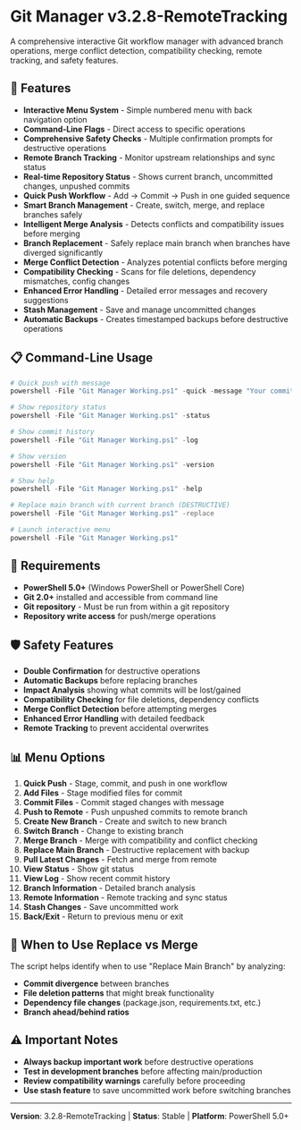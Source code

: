 ﻿# Git Manager v3.2.8-RemoteTracking

A comprehensive interactive Git workflow manager with advanced branch operations, merge conflict detection, compatibility checking, remote tracking, and safety features.

## 🚀 Features

- **Interactive Menu System** - Simple numbered menu with back navigation option
- **Command-Line Flags** - Direct access to specific operations  
- **Comprehensive Safety Checks** - Multiple confirmation prompts for destructive operations
- **Remote Branch Tracking** - Monitor upstream relationships and sync status
- **Real-time Repository Status** - Shows current branch, uncommitted changes, unpushed commits
- **Quick Push Workflow** - Add → Commit → Push in one guided sequence
- **Smart Branch Management** - Create, switch, merge, and replace branches safely
- **Intelligent Merge Analysis** - Detects conflicts and compatibility issues before merging
- **Branch Replacement** - Safely replace main branch when branches have diverged significantly
- **Merge Conflict Detection** - Analyzes potential conflicts before merging
- **Compatibility Checking** - Scans for file deletions, dependency mismatches, config changes
- **Enhanced Error Handling** - Detailed error messages and recovery suggestions
- **Stash Management** - Save and manage uncommitted changes
- **Automatic Backups** - Creates timestamped backups before destructive operations

## 📋 Command-Line Usage

```powershell
# Quick push with message
powershell -File "Git Manager Working.ps1" -quick -message "Your commit message"

# Show repository status
powershell -File "Git Manager Working.ps1" -status

# Show commit history  
powershell -File "Git Manager Working.ps1" -log

# Show version
powershell -File "Git Manager Working.ps1" -version

# Show help
powershell -File "Git Manager Working.ps1" -help

# Replace main branch with current branch (DESTRUCTIVE)
powershell -File "Git Manager Working.ps1" -replace

# Launch interactive menu
powershell -File "Git Manager Working.ps1"
```

## 🔧 Requirements

- **PowerShell 5.0+** (Windows PowerShell or PowerShell Core)
- **Git 2.0+** installed and accessible from command line
- **Git repository** - Must be run from within a git repository
- **Repository write access** for push/merge operations

## 🛡️ Safety Features

- **Double Confirmation** for destructive operations
- **Automatic Backups** before replacing branches
- **Impact Analysis** showing what commits will be lost/gained
- **Compatibility Checking** for file deletions, dependency conflicts
- **Merge Conflict Detection** before attempting merges
- **Enhanced Error Handling** with detailed feedback
- **Remote Tracking** to prevent accidental overwrites

## 📊 Menu Options

1. **Quick Push** - Stage, commit, and push in one workflow
2. **Add Files** - Stage modified files for commit
3. **Commit Files** - Commit staged changes with message
4. **Push to Remote** - Push unpushed commits to remote branch
5. **Create New Branch** - Create and switch to new branch
6. **Switch Branch** - Change to existing branch
7. **Merge Branch** - Merge with compatibility and conflict checking
8. **Replace Main Branch** - Destructive replacement with backup
9. **Pull Latest Changes** - Fetch and merge from remote
10. **View Status** - Show git status
11. **View Log** - Show recent commit history
12. **Branch Information** - Detailed branch analysis
13. **Remote Information** - Remote tracking and sync status
14. **Stash Changes** - Save uncommitted work
15. **Back/Exit** - Return to previous menu or exit

## 🔄 When to Use Replace vs Merge

The script helps identify when to use "Replace Main Branch" by analyzing:
- **Commit divergence** between branches
- **File deletion patterns** that might break functionality  
- **Dependency file changes** (package.json, requirements.txt, etc.)
- **Branch ahead/behind ratios**

## ⚠️ Important Notes

- **Always backup important work** before destructive operations
- **Test in development branches** before affecting main/production
- **Review compatibility warnings** carefully before proceeding
- **Use stash feature** to save uncommitted work before switching branches

---

**Version**: 3.2.8-RemoteTracking | **Status**: Stable | **Platform**: PowerShell 5.0+
